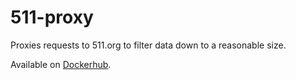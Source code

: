 # 511-proxy
Proxies requests to 511.org to filter data down to a reasonable size.

Available on [Dockerhub](https://hub.docker.com/r/karmeleon/511-proxy).
